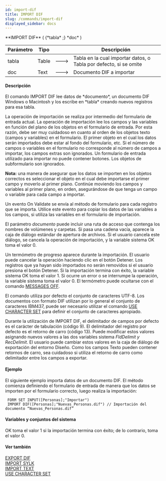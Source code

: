 ```yaml
---
id: import-dif
title: IMPORT DIF
slug: /commands/import-dif
displayed_sidebar: docs
---
```


<!--REF #_command_.IMPORT DIF.Syntax-->**IMPORT DIF** ( {*tabla* ;} *doc* )<!-- END REF-->
<!--REF #_command_.IMPORT DIF.Params-->
| Parámetro | Tipo |  | Descripción |
| --- | --- | --- | --- |
| tabla | Table | &#x1F852; | Tabla en la cual importar datos, o Tabla por defecto, si se omite |
| doc | Text | &#x1F852; | Documento DIF a importar |

<!-- END REF-->

#### Descripción 

<!--REF #_command_.IMPORT DIF.Summary-->El comando IMPORT DIF lee datos de *documento*, un documento DIF Windows o Macintosh y los escribe en *tabla* creando nuevos registros para esa tabla.<!-- END REF-->

La operación de importación se realiza por intermedio del formulario de entrada actual. La operación de importación lee los campos y las variables en función del plano de los objetos en el formulario de entrada. Por esta razón, debe ser muy cuidadoso en cuanto al orden de los objetos texto (campos y variables) en el formulario. El primer objeto en el cual los datos serán importados debe estar al fondo del formulario, etc. Si el número de campos o variables en el formulario no corresponde al número de campos a importar, los campos extras son ignorados. Un formulario de entrada utilizado para importar no puede contener botones. Los objetos de subformulario son ignorados.

**Nota:** una manera de asegurar que los datos se importen en los objetos correctos es seleccionar el objeto en el cual debe importarse el primer campo y moverlo al primer plano. Continúe moviendo los campos y variables al primer plano, en orden, asegurándose de que tenga un campo o variable para cada campo a importar. 

Un evento On Validate se envía al método de formulario para cada registro que se importa. Utilice este evento para copiar los datos de las variables a los campos, si utiliza las variables en el formulario de importación.

El parámetro *documento* puede incluir una ruta de acceso que contenga los nombres de volúmenes y carpetas. Si pasa una cadena vacía, aparece la caja de diálogo estándar de apertura de archivos. Si el usuario cancela este diálogo, se cancela la operación de importación, y la variable sistema OK toma el valor 0.

Un termómetro de progreso aparece durante la importación. El usuario puede cancelar la operación haciendo clic en el botón Detener. Los registros que ya hayan sido importados no serán removidos si el usuario presiona el botón Detener. Si la importación termina con éxito, la variable sistema OK toma el valor 1\. Si ocurre un error o se interrumpe la operación, la variable sistema toma el valor 0\. El termómetro puede ocultarse con el comando [MESSAGES OFF](messages-off.md). 

El comando utiliza por defecto el conjunto de caracteres UTF-8\. Los documentos con formato DIF utilizan por lo general el conjunto de caracteres IBM437, puede ser necesario utilizar el comando [USE CHARACTER SET](use-character-set.md) para definir el conjunto de caracteres apropiado.  
  
Durante la utilización de IMPORT DIF, el delimitador de campos por defecto es el carácter de tabulación (código 9). El delimitador del registro por defecto es el retorno de carro (código 13). Puede modificar estos valores asignando nuevos valores a las dos variables sistema *FldDelimit y* *RecDelimit*. El usuario puede cambiar estos valores en la caja de diálogo de exportación del entorno Diseño. Como los campos Texto pueden contener retornos de carro, sea cuidadoso si utiliza el retorno de carro como delimitador entre los campos a exportar.

#### Ejemplo 

El siguiente ejemplo importa datos de un documento DIF. El método comienza definiendo el formulario de entrada de manera que los datos se importen por el formulario correcto, luego realiza la importación:

```4d
 FORM SET INPUT([Personas];"Importar")
 IMPORT DIF([Personas];"Nuevas_Personas.dif") // Importación del documento “Nuevas_Personas.dif”
```

#### Variables y conjuntos del sistema 

OK toma el valor 1 si la importación termina con éxito; de lo contrario, toma el valor 0.

#### Ver también 

[EXPORT DIF](export-dif.md)  
[IMPORT SYLK](import-sylk.md)  
[IMPORT TEXT](import-text.md)  
[USE CHARACTER SET](use-character-set.md)  